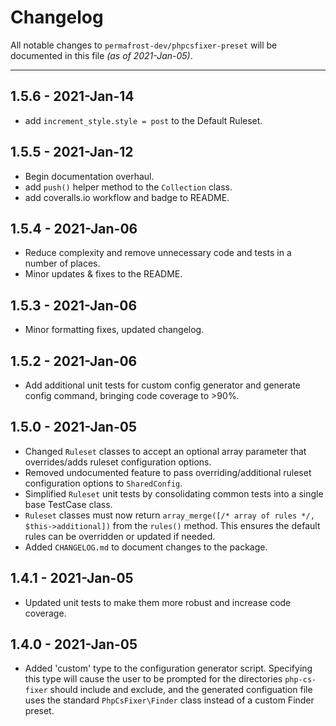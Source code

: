 # Changelog

All notable changes to `permafrost-dev/phpcsfixer-preset` will be documented in this file _(as of 2021-Jan-05)_.

---

## 1.5.6 - 2021-Jan-14

- add `increment_style.style = post` to the Default Ruleset.

## 1.5.5 - 2021-Jan-12

- Begin documentation overhaul.
- add `push()` helper method to the `Collection` class.
- add coveralls.io workflow and badge to README.

## 1.5.4 - 2021-Jan-06

- Reduce complexity and remove unnecessary code and tests in a number of places.
- Minor updates & fixes to the README.

## 1.5.3 - 2021-Jan-06

- Minor formatting fixes, updated changelog.

## 1.5.2 - 2021-Jan-06

- Add additional unit tests for custom config generator and generate config command, bringing code coverage to >90%.

## 1.5.0 - 2021-Jan-05

- Changed `Ruleset` classes to accept an optional array parameter that overrides/adds ruleset configuration options.
- Removed undocumented feature to pass overriding/additional ruleset configuration options to `SharedConfig`.
- Simplified `Ruleset` unit tests by consolidating common tests into a single base TestCase class.
- `Ruleset` classes must now return `array_merge([/* array of rules */, $this->additional])` from the `rules()` method.  This ensures the default rules can be overridden or updated if needed.
- Added `CHANGELOG.md` to document changes to the package.

## 1.4.1 - 2021-Jan-05

- Updated unit tests to make them more robust and increase code coverage.

## 1.4.0 - 2021-Jan-05

- Added 'custom' type to the configuration generator script. Specifying this type will cause the user to be prompted for the directories `php-cs-fixer` should include and exclude, and the generated configuation file uses the standard `PhpCsFixer\Finder` class instead of a custom Finder preset.
